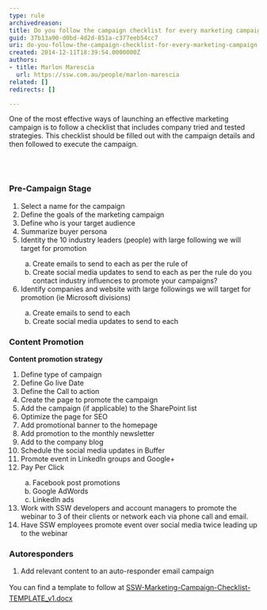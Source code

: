 ```yaml
---
type: rule
archivedreason: 
title: Do you follow the campaign checklist for every marketing campaign?
guid: 37b13a90-d0bd-4d2d-851a-c377eeb54cc7
uri: do-you-follow-the-campaign-checklist-for-every-marketing-campaign
created: 2014-12-11T18:39:54.0000000Z
authors:
- title: Marlon Marescia
  url: https://ssw.com.au/people/marlon-marescia
related: []
redirects: []

---
```



<p>​​One of the most effective ways of launching an effective marketing campaign is to follow a checklist that includes company tried and tested strategies. This checklist should be filled out with the campaign details and then followed to execute the campaign.​</p>
<br><excerpt class='endintro'></excerpt><br>
<h3>Pre-Campaign Stage</h3><ol class="ol1"><li class="li3">Select a name for the campaign&#160;</li><li class="li3">Define the goals of the marketing campaign&#160;</li><li class="li3">Define who is your target audience&#160;</li><li class="li3">Summarize buyer persona&#160;</li><li class="li3">Identity the 10 industry leaders (people) with large following we will target for promotion</li><ol style="list-style&#58;lower-alpha;"><li>Create emails to send to each as per the rule of&#160;<br></li><li>Create social media updates to send to each as per the rule do you contact industry influences to promote your campaigns?&#160;<br></li></ol><li>Identify companies and website with large followings we will target for promotion (ie Microsoft divisions)<br></li><ol style="list-style&#58;lower-alpha;"><li class="li3">Create emails to send to each<span class="s1">&#160;</span></li><li class="li3">Create social media updates to send to each</li></ol></ol><h3>Content Promotion</h3><p class="p3"> 
   <strong>Content promotion strategy&#160;</strong></p><ol class="ol2"><li class="li3">Define type of campaign&#160;</li><li class="li3">Define Go live Date</li><li class="li3">Define the Call to action&#160;</li><li class="li3">Create the page to promote the campaign</li><li class="li3">Add the campaign (if applicable) to the SharePoint list</li><li class="li3">Optimize the page for SEO</li><li class="li3">Add promotional banner to the homepage</li><li class="li3">Add promotion to the monthly newsletter</li><li class="li3">Add to the company blog</li><li class="li3">Schedule the social media updates in Buffer</li><li class="li3">Promote event in LinkedIn groups and Google+</li><li class="li3">Pay Per Click</li><ol style="list-style&#58;lower-alpha;"><li class="li3">Facebook post promotions</li><li class="li3">Google AdWords</li><li class="li3">LinkedIn ads</li></ol><li class="li3">Work with SSW developers and account managers to promote the webinar to 3 of their clients or network each via phone call and email.</li><li class="li3">Have SSW employees promote event over social media twice leading up to the webinar</li></ol><h3>Autoresponders</h3><ol><li>Add relevant content to an auto-responder email campaign</li></ol>
​<span style="line-height&#58;1.6;">​You can find a template to follow at </span><a href="/Documents/SSW-Marketing-Campaign-Checklist-TEMPLATE_v1.docx" style="line-height&#58;20.8px;"> <img class="ms-asset-icon ms-rtePosition-4" src="/_layouts/15/images/icdocx.png" alt="" style="margin-top&#58;5px;margin-bottom&#58;5px;" />SSW-Marketing-Campaign-Checklist-TEMPLATE_v1.docx</a>


